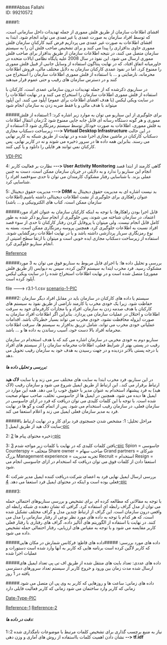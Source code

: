 ####Abbas Fallahi         
ID: 99210572

####1:

افشای اطلاعات سازمان از طریق فلش مموری از جمله تهدیدات داخل سازمانی است، که توسط افراد سازمان به صورت عمدی یا غیرعمدی می تواند انجام شود. ابتدا به افشای اطلاعات به صورت غیر عمدی می پردازیم
فرض کنید کارکنان سازمان فلش مموری حاوی بدافزاری را پیدا می کنند و برای تشخیص صاحب فلش آن را به سیستم سازمان متصل می کنند، در نتیجه اطلاعات سازمان از طریق بدافزار برای صاحب فلش مموری ارسال می شود. این نفوذ در سال 2008 علیه پایگاه نظامی ایالات متحده در خاورمیانه اتفاق افتاد، که در نهایت پنتاگون استفاده از وسایل جانبی از قبیل فلش مموری را ممنوع کرد. اما در نفوذ عمدی کارکنان سازمان به دلایل مختلف مالی، فروش اطلاعات محرمانه، نارضایتی و ... با استفاده از فلش مموری اطلاعات سازمان را استخراج می کنند و در دسترس سازمان های رقیب و حتی عموم قرار میدهند

در سناریوی ذکرشده که از جمله تهدیدات درون سازمانی عمدی است، کارکنان با استفاده از فلش مموری اطلاعات سازمان را استخراج می کنند و در نهایت اطلاعات را در سایت ویکی لیکس (با هدف افشای اطلاعات برای عموم) آپلود می کنند. این آپلود میتواند با هدف مالی و یا فقط ضربه زدن به سازمان انجام شود


#####برای جلوگیری از این سناریو می توان به موارد زیر اشاره کرد:
1:استفاده از فلش مموری و هر گونه دستگاه رسانه ای قابل جابه جایی ممنوع شود
2:زمان انتقال اطلاعات به فلش مموری، اطلاعات به صورت خودکار توسط سیستم رمزنگاری شود 
3:استفاده از زیرساخت دسکتاپ مجازی __---> Virtual Desktop Infrastructure__
در این حالت دسکتاپ کارکنان در ماشین مجازی اجرا شده و در نهایت از طریق شبکه به کاربر نهایی می رسند. بنابراین همه داده ها در سرور ذخیره می شوند و نه در کاربر نهایی. پس کارکنان نمی توانند هر فایلی را دانلود و یا کپی کنند.

[VDI-PIC](https://s18.picofile.com/file/8432628134/Virtual_Desktop_Infrastructure.png)

4: نظارت بر فعالیت کاربر __---> User Activity Monitoring__
گاهی کارمند از ابتدا قصد انجام این سناریو را ندارد و به دلایلی در جریان سازمان ممکن است، دست به چنین عملی بزند. با شناسایی رفتار مشکوک کارمندان می توان تا حدی سوءقصد افراد را شناسایی کرد.

5: مدیریت حقوق دیجیتال __---> DRM__
بد نیست اشاره ای به مدیریت حقوق دیجیتال به عنوان راهکاری برای جلوگیری از  نشت اطلاعات 
دیجیتالی داشته باشیم.(اطلاعات سازمان ممکن است، کتاب های الکترونیکی و ... باشد)

#####قابل اجرا بودن راهکارها:
با توجه به اینکه کارکنان سازمان به عنوان افراد مورد اعتماد، در سازمان شناخته می شوند، پس جلوگیری از انجام سناریو ذکر شده به طور کامل قابل انجام نیست. ولی میتوان با پروفایل کردن رفتار کارکنان تا حدی از سوء قصد افراد نسبت به اطلاعات جلوگیری کرد. همچنین پروسه رمزنگاری ممکن است، بسته به نوع رمزنگاری سربار پردازشی داشته باشد و یا در نهایت اطلاعات رمزگشایی شوند. استفاده از زیرساخت دسکتاپ مجازی ایده خوبی است و میتوان با ارتقا سطح امنیتی از انجام سناریو جلوگیری کرد.

[Reference](https://www.mdpi.com/2079-9292/9/9/1460/pdf)


#####بررسی و تحلیل داده ها:
با اجرای فایل مربوط به سناریو فوق می توان به 3 مورد مشکوک رسید. فرد مخرب ایتدا به سیستم لاگین کرده، سپس به دیوایس (از طریق فلش مموری) متصل شده است و در نهایت اطلاعات استخراج شده را در سایت ویکی لیکس آپلود کرده است.

file ---> r3.1-1.csv
[scenario-1-PIC](https://s18.picofile.com/file/8432672418/exfiltration_attack.png)

####2:
سیستم یا داده های کارکنان در سازمان باید در مقابل افراد دیگر سازمان حفاظت شود. زیرا یک خودی مخرب یا کارمند ناراضی از طریق نفوذ به سیستم های کارکنان با هدف صدمه زدن به سازمان، افراد و یا مجازات کارفرمای خود به سرقت اطلاعات و اختلال در عملیات سازمان می پردازد.
 بنابراین اگر اطلاعات افراد سازمان به صورت ایزوله محافظت نشود، خودی مخرب می تواند بسیار خطرناک باشد. اقدامات عملیاتی خودی مخرب می تواند، شامل تزریق بدافزار به سیستم ها، سرقت اطلاعات محرمانه افراد بالا دست خود، آسیب رساندن به داده ها و ... باشد.

سناریو دوم به خودی مخربی در سازمان اشاره می کند که با هدف استخدام در سازمان رقیب در پستی بهتر از شرایط فعلی، اطلاعات محرمانه سازمان را از سیستم های افراد با درجه پستی بالاتر دزدیده و در جهت رسیدن به هدف خود به سازمان رقیب تحویل می دهد.

##### بررسی و تحلیل داده ها:
در این سناریو، فرد مخرب ابتدا به سایت های مختلف سر می زند و با سایت __لاک هید__ ارتباط برقرار می کند.. این ارتباط از طریق ایمیل شروع می شود و سازمان رقیب (لاک هید) به فرد پیشنهاد استخدام به عنوان مدیر با حقوق خوب را می دهد. همه این موارد در ایمیل ها دیده می شود. همچنین در ایمیل ها از جاسوسی، تخلف، صاحب سهام صحبت شده است. با توجه با این کلمات کلیدی می توان دریافت که فرد در ازای جاسوسی در سازمان فعلی، در سازمان رقیب استخدام می شود. پس از اتمام گفت و گو ها در نهایت فرد به مدیر سازمان فعلی ایمیل می زند و اعلام استعفا می کند.

#####مراحل تحلیل:
1: مشخص شدن جسجتوی فرد برای کار و در نهایت ارتباط با سایت لاک هید از طریق ایمیل
[1-pic](https://s18.picofile.com/file/8432674250/lockheed.png)

2: ذخیره محتوای پیام ها
[2-pic](https://s19.picofile.com/file/8432674584/save_emails.png)

3: یافتن کلمات کلیدی که در نهایت با کلمات زیر مواجه شدم
[3-pic](https://s19.picofile.com/file/8432675218/words.png)
 Spion = جاسوسی
 Counterspy = متخلف
 Share owner = صاحب سهام
 Grand partners = شرکای بزرگ
 Management experience = تجربه مدیریت 
 Recruit = استخدام
 Resign = استعفا دادن
از کلمات فوق می توان دریافت که استخدام در ازای جاسوسی انجام می شود.

4: بررسی ارسال ایمیل نهایی فرد به اعضای شرکت.دریافت کننده ایمیل مدیر شرکت فعلی بوده است و اینکه در محتوای ایمیل فرد استعفا می دهد.
[4-pic](https://s18.picofile.com/file/8432676184/malicious.png)

####3:

با توجه به مقالاتی که مطالعه کرده ام. برای تشخیص و بررسی سناریوهای احتمالی حمله می توان از مدل گراف رابطه ای استفاده کرد. گرافی که نشان دهنده ی شبکه رابطه ای واقعی درون سازمان است.
این گراف از ارتباط چندین مدل و گراف مختلف تشکیل شده است، که هر کدام با توجه به داده های مورد نظر نوعی از رفتار سازمانی را مدل می کنند. در نهایت با استفاده از الگوریتم های آنالیز داده، گراف های رفتاری با رفتار فعلی کاربر مقایسه می شود و با توجه به مقیاس های ارزیابی، رفتار احتمالی حمله تشخیص داده می شود.

#####داده های مورد بررسی:
#####داده های قاطع:
فرکانس شمارش در مکان هایی که کاربر لاگین کرده است
برنامه هایی که کاربر به آنها وارد شده است
دستورات و عملیات اجرا شده

#####داده های عددی:
تعداد بایت های منتقل شده از طریق اف تی پی
تعداد ایمیل های ارسال شده
مدت زمان بین ورود و خروج کاربر از سیستم
تعداد سرورهای دسترسی یافته در 1 روز

#####داده های زمانی:
ساعت ها و روزهایی که کاربر به وی پی ان متصل می شود.
زمانی که کاربر وارد ساختمان می شود
زمانی که کاربر فعالیت فایلی دارد

[Date-Type-PIC](https://s19.picofile.com/file/8432645484/data_type.png)

[Reference-1](https://www.exabeam.com/wp-content/uploads/2019/04/Lin-Insider-Threat-Detection.pdf)
[Reference-2](https://ieeexplore.ieee.org/stamp/stamp.jsp?tp=&arnumber=6565236)

##### دقت در داده ها:
1:نیاز به منبع برچسب گذاری برای تشخیص کلمات مرتبط با موضوعات نامگذاری شده
2: نشان دادن اهمیت کلمات بااستفاده از روش های آماری و وزن دهی __--> tf.idf__


